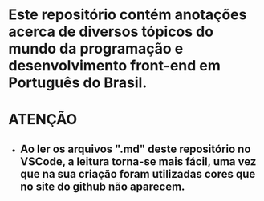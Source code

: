 # Este repositório contém anotações acerca de diversos tópicos do mundo da programação e desenvolvimento front-end em Português do Brasil. 

# **ATENÇÃO**

* ## Ao ler os arquivos ".md" deste repositório no VSCode, a leitura torna-se mais fácil, uma vez que na sua criação foram utilizadas cores que no site do github não aparecem.

